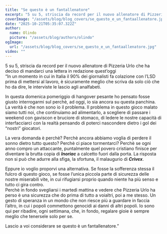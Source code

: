 ```yaml
---
title: "Se questo è un fantallenatore"
excerpt: "5 su 5, striscia da record per il nuovo allenatore di Pizzeria Urlo che ha deciso di mandarci una lettera in redazione quest’oggi"
coverImage: "/assets/blog/blog_covers/se_questo_e_un_fantaallenatore.jpg"
date: "2025-10-21T05:35:07.322Z"
author:
  name: Olindo
  picture: "/assets/blog/authors/olindo"
ogImage:
  url: "/assets/blog/blog_covers/se_questo_e_un_fantaallenatore.jpg"
video: ""
---
```


5 su 5, striscia da record per il nuovo allenatore di Pizzeria Urlo che ha deciso di mandarci una lettera in redazione quest’oggi \
“In un momento in cui in Italia il 90% dei giornalisti fa colazione con l’LSD prima di mettersi al lavoro, è sicuramente meglio che scriva da solo ciò che ho da dire, le interviste le lascio agli analfabeti. 

In questa domenica pomeriggio di hangover pesante ho pensato fosse giusto interrogarmi sul perchè, ad oggi, io sia ancora su questa panchina. La verità è che non sono io il problema. Il problema in questo gioco malato siamo tutti noi, che continuiamo ad alimentarlo, a scegliere di passare i weekend con gaviscon e bruciore di stomaco, di ledere le nostre capacità di interfacciarci con la realtà pensando di poterci nascondere dietro i gol dei “nostri” giocatori. 

La vera domanda è perchè? Perchè ancora abbiamo voglia di perdere il sonno dietro tutto questo? Perchè ci piace tormentarci? Perchè se ogni anno compro un attaccante, puntalmente quel povero cristiano finisce per diventare la brutta copia di ***Inoriac*** a calcetto fuori dalla porta. La risposta non si può che adurre alla sfiga, la sfortuna, il malaugurio di ***Crivex***.

 Eppure io voglio proporvi una alternativa. Se fosse la sofferenza stessa il fulcro di questo gioco, se fosse l’unica piccola parte di sicurezza delle nostre miserabili vite, in cui rifugiarsi proprio quando niente ha più senso e tutto ci gira contro. \
Perchè in fondo svegliarsi i martedì mattina e vedere che Pizzeria Urlo ha perso è una sicurezza che do prima di tutto a voialtri, poi a me stesso. Un gesto di speranza in un mondo che non riesce più a guardare in faccia l’altro, in cui i popoli commettono genocidi ai danni di altri popoli. Io sono qui per ribadire, ogni settimana, che, in fondo, regalare gioie è sempre meglio che tenersele solo per se.

Lascio a voi considerare se questo è un fantallenatore.”